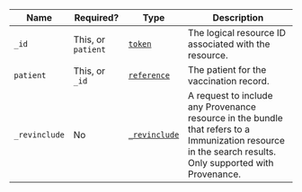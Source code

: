  Name|Required?|Type|Description
---------------|----------------------------------------------|------------------------------------------------------------|----------------------------------------------------------------------------------------------------------------------------
 `_id`|This, or `patient`|[`token`](https://hl7.org/fhir/R4/search.html#token)|The logical resource ID associated with the resource.
 `patient`	|This, or `_id`								|[`reference`](https://hl7.org/fhir/r4/search.html#reference)|The patient for the vaccination record.
 `_revinclude`|No 										|[`_revinclude`](https://hl7.org/fhir/search.html#revinclude)|A request to include any Provenance resource in the bundle that refers to a Immunization resource in the search results. Only supported with Provenance.
